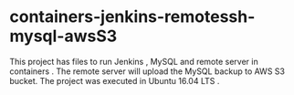 # containers-jenkins-remotessh-mysql-awsS3
This project has files to run Jenkins , MySQL and remote server in containers . The remote server will upload the MySQL backup to AWS S3 bucket.
The project was executed in Ubuntu 16.04 LTS .

